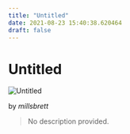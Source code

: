 ```yaml
---
title: "Untitled"
date: 2021-08-23 15:40:38.620464
draft: false
---
```


# Untitled

![Untitled](../images/5ffa007a-0452-11ec-8615-1e00f30e0089.png)

by *millsbrett*



> No description provided.